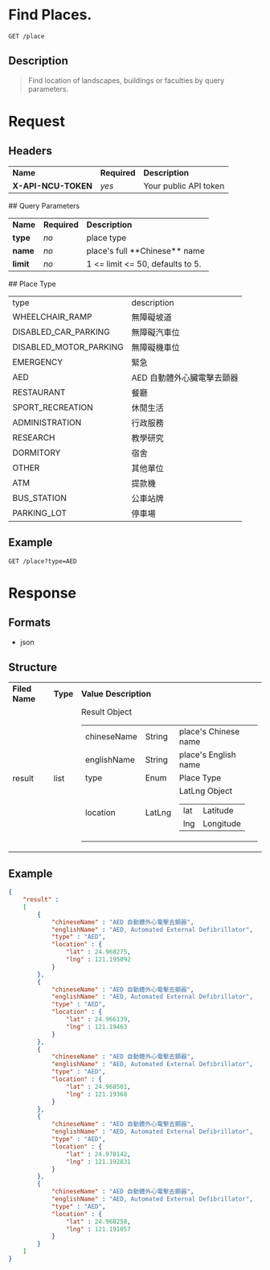 # Find Places.

```
GET /place
```

## Description
> Find location of landscapes, buildings or faculties by query parameters.

# Request
## Headers
<table>
  <tr>
    <td><b>Name</b></td>
    <td><b><b>Required</b></b></td>
    <td><b>Description</b></td>
  </tr>
  <tr>
    <td><b>X-API-NCU-TOKEN</b></td>
    <td><i>yes</i></td>
    <td>Your public API token</td>
  </tr>
</table>
## Query Parameters
<table>
  <tr>
    <td><b>Name</b></td>
    <td><b><b>Required</b></b></td>
    <td><b>Description</b></td>
  </tr>
  <tr>
	<td><b>type</b></td>
	<td><i>no</i></td>
	<td>place type</td>
  </tr>
  <tr>
	<td><b>name</b></td>
	<td><i>no</i></td>
	<td>place's full **Chinese** name</td>
  </tr>
  <tr>
	<td><b>limit</b></td>
	<td><i>no</i></td>
	<td>1 &lt;= limit &lt;= 50, defaults to 5.</td>
  </tr>
</table>
## Place Type
<table>
	<tr>
		<td>type</td>
		<td>description</td>
	</tr>
	<tr>
		<td>WHEELCHAIR_RAMP</td>
		<td>無障礙坡道</td>
	</tr>
	<tr>
		<td>DISABLED_CAR_PARKING</td>
		<td>無障礙汽車位</td>
	</tr>
	<tr>
		<td>DISABLED_MOTOR_PARKING</td>
		<td>無障礙機車位</td>
	</tr>
	<tr>
		<td>EMERGENCY</td>
		<td>緊急</td>
	</tr>
	<tr>
		<td>AED</td>
		<td>AED 自動體外心臟電擊去顫器</td>
	</tr>
	<tr>
		<td>RESTAURANT</td>
		<td>餐廳</td>
	</tr>
	<tr>
		<td>SPORT_RECREATION</td>
		<td>休閒生活</td>
	</tr>
	<tr>
		<td>ADMINISTRATION</td>
		<td>行政服務</td>
	</tr>
	<tr>
		<td>RESEARCH</td>
		<td>教學研究</td>
	</tr>
	<tr>
		<td>DORMITORY</td>
		<td>宿舍</td>
	</tr>
	<tr>
		<td>OTHER</td>
		<td>其他單位</td>
	</tr>
	<tr>
		<td>ATM</td>
		<td>提款機</td>
	</tr>
	<tr>
		<td>BUS_STATION</td>
		<td>公車站牌</td>
	</tr>
	<tr>
		<td>PARKING_LOT</td>
		<td>停車場</td>
	</tr>
</table>

## Example
```
GET /place?type=AED
```

# Response

## Formats
- json

## Structure
<table>
    <tr>
		<td><b>Filed Name</b></td>
		<td><b>Type</b></td>
		<td><b>Value Description</b></td>
	</tr>
    <tr>
        <td>result</td>
        <td>list</td>
        <td>
			Result Object
            <table>
                <tr>
                    <td>chineseName</td>
                    <td>String</td>
                    <td>place's Chinese name</td>
                </tr>
                <tr>
                    <td>englishName</td>
                    <td>String</td>
                    <td>place's English name</td>
                </tr>
				<tr>
					<td>type</td>
					<td>Enum</td>
					<td>Place Type</td>
				</tr>
                <tr>
                    <td>location</td>
                    <td>LatLng</td>
                    <td>
						LatLng Object
						<table>
							<tr>
								<td>lat</td>
								<td>Latitude</td>
							</tr>
							<tr>
								<td>lng</td>
								<td>Longitude</td>
							</tr>
						</table>
					</td>
                </tr>
            </table>
        </td>
    </tr>
</table>

## Example
```json
{
	"result" : 
	[
		{
			"chineseName" : "AED 自動體外心電擊去顫器",
			"englishName" : "AED, Automated External Defibrillator",
			"type" : "AED",
			"location" : {
				"lat" : 24.968275,
				"lng" : 121.195092
			}
		}, 
		{
			"chineseName" : "AED 自動體外心電擊去顫器",
			"englishName" : "AED, Automated External Defibrillator",
			"type" : "AED",
			"location" : {
				"lat" : 24.966139,
				"lng" : 121.19463
			}
		}, 
		{
			"chineseName" : "AED 自動體外心電擊去顫器",
			"englishName" : "AED, Automated External Defibrillator",
			"type" : "AED",
			"location" : {
				"lat" : 24.968501,
				"lng" : 121.19368
			}
		}, 
		{
			"chineseName" : "AED 自動體外心電擊去顫器",
			"englishName" : "AED, Automated External Defibrillator",
			"type" : "AED",
			"location" : {
				"lat" : 24.970142,
				"lng" : 121.192831
			}
		}, 
		{
			"chineseName" : "AED 自動體外心電擊去顫器",
			"englishName" : "AED, Automated External Defibrillator",
			"type" : "AED",
			"location" : {
				"lat" : 24.968258,
				"lng" : 121.191057
			}
		}
	]
}
```
